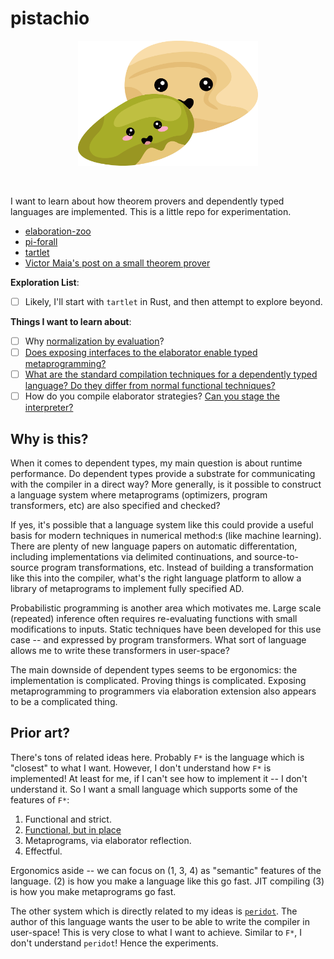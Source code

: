 # pistachio

<p align="center">
<img height="200px" src="pistachio.png"/>
</p>
<br>

I want to learn about how theorem provers and dependently typed languages are implemented. This is a little repo for experimentation.

- [elaboration-zoo](https://github.com/AndrasKovacs/elaboration-zoo)
- [pi-forall](https://github.com/sweirich/pi-forall)
- [tartlet](https://davidchristiansen.dk/tutorials/nbe/)
- [Victor Maia's post on a small theorem prover](https://medium.com/@maiavictor/towards-a-simple-theorem-prover-5005a1e66a6f)

**Exploration List**:

- [ ] Likely, I'll start with `tartlet` in Rust, and then attempt to explore beyond.

**Things I want to learn about**:

- [ ] Why [normalization by evaluation](https://en.wikipedia.org/wiki/Normalisation_by_evaluation)?
- [ ] [Does exposing interfaces to the elaborator enable typed metaprogramming?](https://docs.idris-lang.org/en/latest/elaboratorReflection/elabReflection.html)
- [ ] [What are the standard compilation techniques for a dependently typed language? Do they differ from normal functional techniques?](https://github.com/femtomc/wowcaml)
- [ ] How do you compile elaborator strategies? [Can you stage the interpreter?](https://dl.acm.org/doi/10.1145/3428232)

## Why is this?

When it comes to dependent types, my main question is about runtime performance. Do dependent types provide a substrate for communicating with the compiler in a direct way? More generally, is it possible to construct a language system where metaprograms (optimizers, program transformers, etc) are also specified and checked?

If yes, it's possible that a language system like this could provide a useful basis for modern techniques in numerical method:s (like machine learning). There are plenty of new language papers on automatic differentation, including implementations via delimited continuations, and source-to-source program transformations, etc. Instead of building a transformation like this into the compiler, what's the right language platform to allow a library of metaprograms to implement fully specified AD.

Probabilistic programming is another area which motivates me. Large scale (repeated) inference often requires re-evaluating functions with small modifications to inputs. Static techniques have been developed for this use case -- and expressed by program transformers. What sort of language allows me to write these transformers in user-space?

The main downside of dependent types seems to be ergonomics: the implementation is complicated. Proving things is complicated. Exposing metaprogramming to programmers via elaboration extension also appears to be a complicated thing.

## Prior art?

There's tons of related ideas here. Probably `F*` is the language which is "closest" to what I want. However, I don't understand how `F*` is implemented! At least for me, if I can't see how to implement it -- I don't understand it. So I want a small language which supports some of the features of `F*`:

1. Functional and strict.
2. [Functional, but in place](https://www.microsoft.com/en-us/research/uploads/prod/2020/11/perceus-tr-v1.pdf)
3. Metaprograms, via elaborator reflection.
4. Effectful.

Ergonomics aside -- we can focus on (1, 3, 4) as "semantic" features of the language. (2) is how you make a language like this go fast. JIT compiling (3) is how you make metaprograms go fast.

The other system which is directly related to my ideas is [`peridot`](https://github.com/eashanhatti/peridot). The author of this language wants the user to be able to write the compiler in user-space! This is very close to what I want to achieve. Similar to `F*`, I don't understand `peridot`! Hence the experiments.
